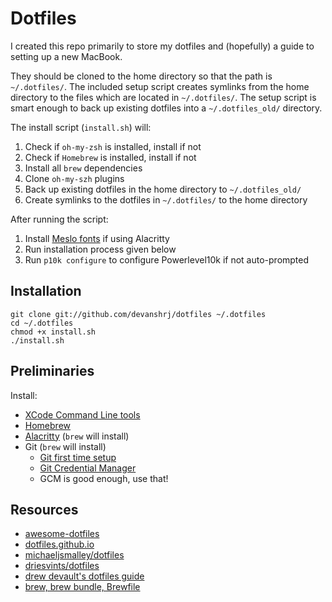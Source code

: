 # Dotfiles

I created this repo primarily to store my dotfiles and (hopefully) a guide to setting up a new MacBook. 

They should be cloned to the home directory so that the path is `~/.dotfiles/`. The included setup script creates symlinks from the home directory to the files which are located in `~/.dotfiles/`. The setup script is smart enough to back up existing dotfiles into a `~/.dotfiles_old/` directory.

The install script (`install.sh`) will:
1. Check if `oh-my-zsh` is installed, install if not
2. Check if `Homebrew` is installed, install if not
3. Install all `brew` dependencies
4. Clone `oh-my-szh` plugins
5. Back up existing dotfiles in the home directory to `~/.dotfiles_old/`
6. Create symlinks to the dotfiles in `~/.dotfiles/` to the home directory

After running the script:
1. Install [Meslo fonts](https://github.com/romkatv/powerlevel10k#manual-font-installation) if using Alacritty
2. Run installation process given below
3. Run `p10k configure` to configure Powerlevel10k if not auto-prompted

## Installation
```
git clone git://github.com/devanshrj/dotfiles ~/.dotfiles
cd ~/.dotfiles
chmod +x install.sh
./install.sh
```

## Preliminaries
Install:
- [XCode Command Line tools](https://stackoverflow.com/questions/9329243/how-to-install-xcode-command-line-tools)
- [Homebrew](https://brew.sh)
- [Alacritty](https://github.com/alacritty/alacritty) (`brew` will install)
- Git (`brew` will install)
  - [Git first time setup](https://git-scm.com/book/en/v2/Getting-Started-First-Time-Git-Setup)
  - [Git Credential Manager](https://docs.github.com/en/get-started/getting-started-with-git/caching-your-github-credentials-in-git)
  - GCM is good enough, use that!

## Resources
- [awesome-dotfiles](https://github.com/webpro/awesome-dotfiles)
- [dotfiles.github.io](https://dotfiles.github.io/tutorials/)
- [michaeljsmalley/dotfiles](http://blog.smalleycreative.com/tutorials/using-git-and-github-to-manage-your-dotfiles/)
- [driesvints/dotfiles](https://github.com/driesvints/dotfiles#a-fresh-os-x-setup)
- [drew devault's dotfiles guide](https://drewdevault.com/2019/12/30/dotfiles.html)
- [brew, brew bundle, Brewfile](https://gist.github.com/ChristopherA/a579274536aab36ea9966f301ff14f3f)

